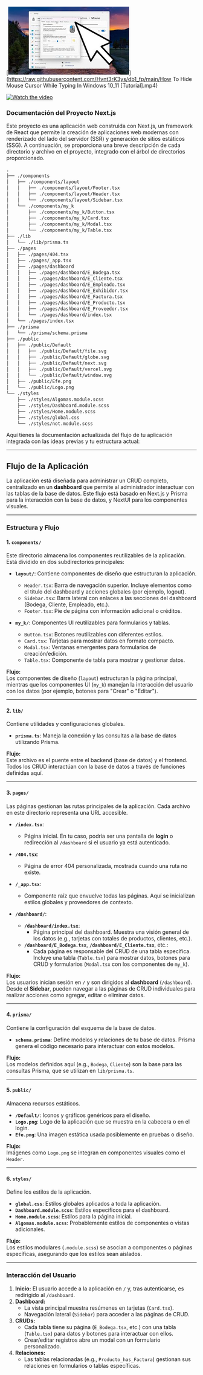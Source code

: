 [![Watch the video](https://raw.githubusercontent.com/Hvnt3rK3ys/db1_fp/main/testimage.jpg)](https://raw.githubusercontent.com/Hvnt3rK3ys/db1_fp/main/How To Hide Mouse Cursor While Typing In Windows 10_11 [Tutorial].mp4)

[![Watch the video](https://img.youtube.com/vi/_5tFXJQIzi4/0.jpg)](https://www.youtube.com/watch?v=_5tFXJQIzi4)


### Documentación del Proyecto Next.js

Este proyecto es una aplicación web construida con Next.js, un framework de React que permite la creación de aplicaciones web modernas con renderizado del lado del servidor (SSR) y generación de sitios estáticos (SSG). A continuación, se proporciona una breve descripción de cada directorio y archivo en el proyecto, integrado con el árbol de directorios proporcionado.

```
.
├── ./components
│   ├── ./components/layout
│   │   ├── ./components/layout/Footer.tsx
│   │   ├── ./components/layout/Header.tsx
│   │   └── ./components/layout/Sidebar.tsx
│   └── ./components/my_k
│       ├── ./components/my_k/Button.tsx
│       ├── ./components/my_k/Card.tsx
│       ├── ./components/my_k/Modal.tsx
│       └── ./components/my_k/Table.tsx
├── ./lib
│   └── ./lib/prisma.ts
├── ./pages
│   ├── ./pages/404.tsx
│   ├── ./pages/_app.tsx
│   ├── ./pages/dashboard
│   │   ├── ./pages/dashboard/E_Bodega.tsx
│   │   ├── ./pages/dashboard/E_Cliente.tsx
│   │   ├── ./pages/dashboard/E_Empleado.tsx
│   │   ├── ./pages/dashboard/E_Exhibidor.tsx
│   │   ├── ./pages/dashboard/E_Factura.tsx
│   │   ├── ./pages/dashboard/E_Producto.tsx
│   │   ├── ./pages/dashboard/E_Proveedor.tsx
│   │   └── ./pages/dashboard/index.tsx
│   └── ./pages/index.tsx
├── ./prisma
│   └── ./prisma/schema.prisma
├── ./public
│   ├── ./public/Default
│   │   ├── ./public/Default/file.svg
│   │   ├── ./public/Default/globe.svg
│   │   ├── ./public/Default/next.svg
│   │   ├── ./public/Default/vercel.svg
│   │   └── ./public/Default/window.svg
│   ├── ./public/Efe.png
│   └── ./public/Logo.png
└── ./styles
    ├── ./styles/Algomas.module.scss
    ├── ./styles/Dashboard.module.scss
    ├── ./styles/Home.module.scss
    ├── ./styles/global.css
    └── ./styles/not.module.scss
```

Aquí tienes la documentación actualizada del flujo de tu aplicación integrada con las ideas previas y tu estructura actual:

---

## **Flujo de la Aplicación**

La aplicación está diseñada para administrar un CRUD completo, centralizado en un **dashboard** que permite al administrador interactuar con las tablas de la base de datos. Este flujo está basado en Next.js y Prisma para la interacción con la base de datos, y NextUI para los componentes visuales.

---

### **Estructura y Flujo**

#### **1. `components/`**
Este directorio almacena los componentes reutilizables de la aplicación. Está dividido en dos subdirectorios principales:
- **`layout/`**: Contiene componentes de diseño que estructuran la aplicación.
  - `Header.tsx`: Barra de navegación superior. Incluye elementos como el título del dashboard y acciones globales (por ejemplo, logout).
  - `Sidebar.tsx`: Barra lateral con enlaces a las secciones del dashboard (Bodega, Cliente, Empleado, etc.).
  - `Footer.tsx`: Pie de página con información adicional o créditos.
  
- **`my_k/`**: Componentes UI reutilizables para formularios y tablas.
  - `Button.tsx`: Botones reutilizables con diferentes estilos.
  - `Card.tsx`: Tarjetas para mostrar datos en formato compacto.
  - `Modal.tsx`: Ventanas emergentes para formularios de creación/edición.
  - `Table.tsx`: Componente de tabla para mostrar y gestionar datos.

**Flujo:**  
Los componentes de diseño (`layout`) estructuran la página principal, mientras que los componentes UI (`my_k`) manejan la interacción del usuario con los datos (por ejemplo, botones para "Crear" o "Editar").

---

#### **2. `lib/`**
Contiene utilidades y configuraciones globales.
- **`prisma.ts`**: Maneja la conexión y las consultas a la base de datos utilizando Prisma.

**Flujo:**  
Este archivo es el puente entre el backend (base de datos) y el frontend. Todos los CRUD interactúan con la base de datos a través de funciones definidas aquí.

---

#### **3. `pages/`**
Las páginas gestionan las rutas principales de la aplicación. Cada archivo en este directorio representa una URL accesible.

- **`/index.tsx`**:
  - Página inicial. En tu caso, podría ser una pantalla de **login** o redirección al `/dashboard` si el usuario ya está autenticado.
  
- **`/404.tsx`**:
  - Página de error 404 personalizada, mostrada cuando una ruta no existe.

- **`/_app.tsx`**:
  - Componente raíz que envuelve todas las páginas. Aquí se inicializan estilos globales y proveedores de contexto.

- **`/dashboard/`**:
  - **`/dashboard/index.tsx`**:
    - Página principal del dashboard. Muestra una visión general de los datos (e.g., tarjetas con totales de productos, clientes, etc.).
  - **`/dashboard/E_Bodega.tsx`**, **`/dashboard/E_Cliente.tsx`**, etc.:
    - Cada página es responsable del CRUD de una tabla específica. Incluye una tabla (`Table.tsx`) para mostrar datos, botones para CRUD y formularios (`Modal.tsx` con los componentes de `my_k`).

**Flujo:**  
Los usuarios inician sesión en `/` y son dirigidos al **dashboard** (`/dashboard`). Desde el **Sidebar**, pueden navegar a las páginas de CRUD individuales para realizar acciones como agregar, editar o eliminar datos.

---

#### **4. `prisma/`**
Contiene la configuración del esquema de la base de datos.
- **`schema.prisma`**: Define modelos y relaciones de tu base de datos. Prisma genera el código necesario para interactuar con estos modelos.

**Flujo:**  
Los modelos definidos aquí (e.g., `Bodega`, `Cliente`) son la base para las consultas Prisma, que se utilizan en `lib/prisma.ts`.

---

#### **5. `public/`**
Almacena recursos estáticos.
- **`/Default/`**: Iconos y gráficos genéricos para el diseño.
- **`Logo.png`**: Logo de la aplicación que se muestra en la cabecera o en el login.
- **`Efe.png`**: Una imagen estática usada posiblemente en pruebas o diseño.

**Flujo:**  
Imágenes como `Logo.png` se integran en componentes visuales como el `Header`.

---

#### **6. `styles/`**
Define los estilos de la aplicación.
- **`global.css`**: Estilos globales aplicados a toda la aplicación.
- **`Dashboard.module.scss`**: Estilos específicos para el dashboard.
- **`Home.module.scss`**: Estilos para la página inicial.
- **`Algomas.module.scss`**: Probablemente estilos de componentes o vistas adicionales.

**Flujo:**  
Los estilos modulares (`.module.scss`) se asocian a componentes o páginas específicas, asegurando que los estilos sean aislados.

---

### **Interacción del Usuario**
1. **Inicio:** El usuario accede a la aplicación en `/` y, tras autenticarse, es redirigido al `/dashboard`.
2. **Dashboard:**
   - La vista principal muestra resúmenes en tarjetas (`Card.tsx`).
   - Navegación lateral (`Sidebar`) para acceder a las páginas de CRUD.
3. **CRUDs:**
   - Cada tabla tiene su página (`E_Bodega.tsx`, etc.) con una tabla (`Table.tsx`) para datos y botones para interactuar con ellos.
   - Crear/editar registros abre un modal con un formulario personalizado.
4. **Relaciones:** 
   - Las tablas relacionadas (e.g., `Producto_has_Factura`) gestionan sus relaciones en formularios o tablas específicas.

